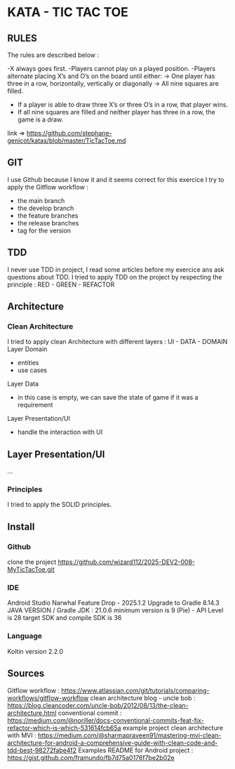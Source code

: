 # KATA - TIC TAC TOE

## RULES

The rules are described below :

-X always goes first.
-Players cannot play on a played position.
-Players alternate placing X’s and O’s on the board until either:
  -> One player has three in a row, horizontally, vertically or diagonally
  -> All nine squares are filled.
- If a player is able to draw three X’s or three O’s in a row, that player wins.
- If all nine squares are filled and neither player has three in a row, the game is a draw.

link => https://github.com/stephane-genicot/katas/blob/master/TicTacToe.md

## GIT

I use Github because I know it and it seems correct for this exercice
I try to apply the Gitflow workflow :
- the main branch 
- the develop branch
- the feature branches
- the release branches
- tag for the version

## TDD
I never use TDD in project, I read some articles before my exercice ans ask questions about TDD.
I tried to apply TDD on the project by respecting the principle : RED - GREEN - REFACTOR 

## Architecture

### Clean Architecture
I tried to apply clean Architecture with different layers : UI - DATA - DOMAIN
Layer Domain
 - entities
 - use cases

Layer Data
 - in this case is empty, we can save the state of game if it was a requirement

Layer Presentation/UI
 - handle the interaction with UI

## Layer Presentation/UI
...

### Principles
I tried to apply the SOLID principles.


## Install

### Github
clone the project https://github.com/wizard112/2025-DEV2-008-MyTicTacToe.git

### IDE
Android Studio Narwhal Feature Drop - 2025.1.2
Upgrade to Gradle 8.14.3
JAVA VERSION / Gradle JDK : 21.0.6
minimum version is 9 (Pie) - API Level is 28
target SDK and compile SDK is 36

### Language
Koltin version 2.2.0



## Sources
Gitflow workflow : https://www.atlassian.com/git/tutorials/comparing-workflows/gitflow-workflow
clean architecture blog - uncle bob : https://blog.cleancoder.com/uncle-bob/2012/08/13/the-clean-architecture.html
conventional commit : https://medium.com/@noriller/docs-conventional-commits-feat-fix-refactor-which-is-which-531614fcb65a
example project clean architecture with MVI : https://medium.com/@sharmapraveen91/mastering-mvi-clean-architecture-for-android-a-comprehensive-guide-with-clean-code-and-tdd-best-98272fabe4f2
Examples README for Android project : https://gist.github.com/framundo/fb7d75a0176f7be2b02e
